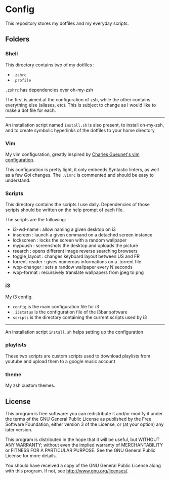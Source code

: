 # Config

This repository stores my dotfiles and my everyday scripts.

## Folders

### Shell

This directory contains two of my dotfiles : 
- `.zshrc`
- `.profile`

`.zshrc` has dependencies over oh-my-zsh

The first is aimed at the configuration of zsh, while the 
other contains everything else (aliases, etc). This is subject
to change as I would like to make a dot file for each.

---

An installation script named `install.sh` is also present, to install oh-my-zsh,
and to create symbolic hyperlinks of the dotfiles to your home directory

### Vim

My vim configuration, greatly inspired by 
[Charles Gueunet's vim configuration](https://github.com/CharlesGueunet/vimmic).

This configuration is pretty light, it only embeeds Syntastic linters, as well
as a few *Qol* changes. The `.vimrc` is commented and should be easy to understand.

### Scripts

This directory contains the scripts I use daily. Dependencies of those scripts
should be written on the help prompt of each file.

The scripts are the following:
- i3-wd-name : allow naming a given desktop on i3
- inscreen : launch a given command on a detached screen instance
- lockscreen : locks the screen with a random wallpaper
- mypuush : screenshots the desktop and uploads the picture
- rsearch : opens different image reverse searching browsers
- toggle\_layout : changes keyboard layout between US and FR
- torrent-reader : gives numerous informations on a .torrent file
- wpp-changer : sets a randow wallpaper every N seconds
- wpp-format : recursively translate wallpapers from jpeg to png

### i3

My [i3](https://i3wm.org/) config.

- `config` is the main configuration file for i3
- `.i3status` is the configuration file of the i3bar software
- `scripts` is the directory containing the current scripts used by i3

--- 

An installation script `install.sh` helps setting up the configuration

### playlists

These two scripts are custom scripts used to download playlists from youtube
and upload them to a google music account

### theme

My zsh custom themes.

## License

This program is free software: you can redistribute it and/or modify it under the terms of the GNU General Public License as published by the Free Software Foundation, either version 3 of the License, or (at your option) any later version.

This program is distributed in the hope that it will be useful, but WITHOUT ANY WARRANTY; without even the implied warranty of MERCHANTABILITY or FITNESS FOR A PARTICULAR PURPOSE. See the GNU General Public License for more details.

You should have received a copy of the GNU General Public License along with this program. If not, see http://www.gnu.org/licenses/.
